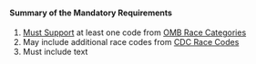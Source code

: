 #### Summary of the Mandatory Requirements

1.   [Must Support](definitions.html#must-support) at least one code from [OMB Race Categories](ValueSet-omb-race.html)
1.  May include additional race codes from [CDC Race Codes](ValueSet-detailed-race.html)
1.   Must include text
